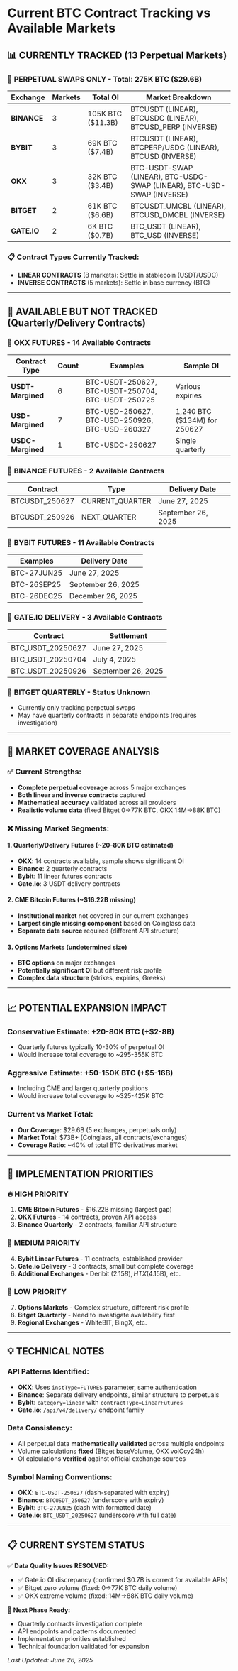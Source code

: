 # Current BTC Contract Tracking vs Available Markets

## 📊 CURRENTLY TRACKED (13 Perpetual Markets)

### 🔄 **PERPETUAL SWAPS ONLY** - Total: **275K BTC ($29.6B)**

| Exchange | Markets | Total OI | Market Breakdown |
|----------|---------|----------|------------------|
| **BINANCE** | 3 | 105K BTC ($11.3B) | BTCUSDT (LINEAR), BTCUSDC (LINEAR), BTCUSD_PERP (INVERSE) |
| **BYBIT** | 3 | 69K BTC ($7.4B) | BTCUSDT (LINEAR), BTCPERP/USDC (LINEAR), BTCUSD (INVERSE) |
| **OKX** | 3 | 32K BTC ($3.4B) | BTC-USDT-SWAP (LINEAR), BTC-USDC-SWAP (LINEAR), BTC-USD-SWAP (INVERSE) |
| **BITGET** | 2 | 61K BTC ($6.6B) | BTCUSDT_UMCBL (LINEAR), BTCUSD_DMCBL (INVERSE) |
| **GATE.IO** | 2 | 6K BTC ($0.7B) | BTC_USDT (LINEAR), BTC_USD (INVERSE) |

### 📋 **Contract Types Currently Tracked:**
- **LINEAR CONTRACTS** (8 markets): Settle in stablecoin (USDT/USDC)
- **INVERSE CONTRACTS** (5 markets): Settle in base currency (BTC)

---

## 📅 AVAILABLE BUT NOT TRACKED (Quarterly/Delivery Contracts)

### 🏢 **OKX FUTURES** - 14 Available Contracts
| Contract Type | Count | Examples | Sample OI |
|---------------|-------|----------|-----------|
| **USDT-Margined** | 6 | BTC-USDT-250627, BTC-USDT-250704, BTC-USDT-250725 | Various expiries |
| **USD-Margined** | 7 | BTC-USD-250627, BTC-USD-250926, BTC-USD-260327 | 1,240 BTC ($134M) for 250627 |
| **USDC-Margined** | 1 | BTC-USDC-250627 | Single quarterly |

### 🏢 **BINANCE FUTURES** - 2 Available Contracts
| Contract | Type | Delivery Date |
|----------|------|---------------|
| BTCUSDT_250627 | CURRENT_QUARTER | June 27, 2025 |
| BTCUSDT_250926 | NEXT_QUARTER | September 26, 2025 |

### 🏢 **BYBIT FUTURES** - 11 Available Contracts
| Examples | Delivery Date |
|----------|---------------|
| BTC-27JUN25 | June 27, 2025 |
| BTC-26SEP25 | September 26, 2025 |
| BTC-26DEC25 | December 26, 2025 |

### 🏢 **GATE.IO DELIVERY** - 3 Available Contracts
| Contract | Settlement |
|----------|-----------|
| BTC_USDT_20250627 | June 27, 2025 |
| BTC_USDT_20250704 | July 4, 2025 |
| BTC_USDT_20250926 | September 26, 2025 |

### 🏢 **BITGET QUARTERLY** - Status Unknown
- Currently only tracking perpetual swaps
- May have quarterly contracts in separate endpoints (requires investigation)

---

## 🎯 MARKET COVERAGE ANALYSIS

### ✅ **Current Strengths:**
- **Complete perpetual coverage** across 5 major exchanges
- **Both linear and inverse contracts** captured
- **Mathematical accuracy** validated across all providers
- **Realistic volume data** (fixed Bitget 0→77K BTC, OKX 14M→88K BTC)

### ❌ **Missing Market Segments:**

#### 1. **Quarterly/Delivery Futures** (~20-80K BTC estimated)
- **OKX**: 14 contracts available, sample shows significant OI
- **Binance**: 2 quarterly contracts
- **Bybit**: 11 linear futures contracts
- **Gate.io**: 3 USDT delivery contracts

#### 2. **CME Bitcoin Futures** (~$16.22B missing)
- **Institutional market** not covered in our current exchanges
- **Largest single missing component** based on Coinglass data
- **Separate data source** required (different API structure)

#### 3. **Options Markets** (undetermined size)
- **BTC options** on major exchanges
- **Potentially significant OI** but different risk profile
- **Complex data structure** (strikes, expiries, Greeks)

---

## 📈 POTENTIAL EXPANSION IMPACT

### **Conservative Estimate:** +20-80K BTC (+$2-8B)
- Quarterly futures typically 10-30% of perpetual OI
- Would increase total coverage to ~295-355K BTC

### **Aggressive Estimate:** +50-150K BTC (+$5-16B) 
- Including CME and larger quarterly positions
- Would increase total coverage to ~325-425K BTC

### **Current vs Market Total:**
- **Our Coverage**: $29.6B (5 exchanges, perpetuals only)
- **Market Total**: $73B+ (Coinglass, all contracts/exchanges)
- **Coverage Ratio**: ~40% of total BTC derivatives market

---

## 🔧 IMPLEMENTATION PRIORITIES

### 🔥 **HIGH PRIORITY**
1. **CME Bitcoin Futures** - $16.22B missing (largest gap)
2. **OKX Futures** - 14 contracts, proven API access
3. **Binance Quarterly** - 2 contracts, familiar API structure

### 🔶 **MEDIUM PRIORITY**
4. **Bybit Linear Futures** - 11 contracts, established provider
5. **Gate.io Delivery** - 3 contracts, small but complete coverage
6. **Additional Exchanges** - Deribit ($2.15B), HTX ($4.15B), etc.

### 🔵 **LOW PRIORITY**
7. **Options Markets** - Complex structure, different risk profile
8. **Bitget Quarterly** - Need to investigate availability first
9. **Regional Exchanges** - WhiteBIT, BingX, etc.

---

## 💡 TECHNICAL NOTES

### **API Patterns Identified:**
- **OKX**: Uses `instType=FUTURES` parameter, same authentication
- **Binance**: Separate delivery endpoints, similar structure to perpetuals
- **Bybit**: `category=linear` with `contractType=LinearFutures`
- **Gate.io**: `/api/v4/delivery/` endpoint family

### **Data Consistency:**
- All perpetual data **mathematically validated** across multiple endpoints
- Volume calculations **fixed** (Bitget baseVolume, OKX volCcy24h)
- OI calculations **verified** against official exchange sources

### **Symbol Naming Conventions:**
- **OKX**: `BTC-USDT-250627` (dash-separated with expiry)
- **Binance**: `BTCUSDT_250627` (underscore with expiry)
- **Bybit**: `BTC-27JUN25` (dash with formatted date)
- **Gate.io**: `BTC_USDT_20250627` (underscore with full date)

---

## 📋 CURRENT SYSTEM STATUS

✅ **Data Quality Issues RESOLVED:**
- ✅ Gate.io OI discrepancy (confirmed $0.7B is correct for available APIs)
- ✅ Bitget zero volume (fixed: 0→77K BTC daily volume)  
- ✅ OKX extreme volume (fixed: 14M→88K BTC daily volume)

🔄 **Next Phase Ready:**
- Quarterly contracts investigation complete
- API endpoints and patterns documented
- Implementation priorities established
- Technical foundation validated for expansion

*Last Updated: June 26, 2025*